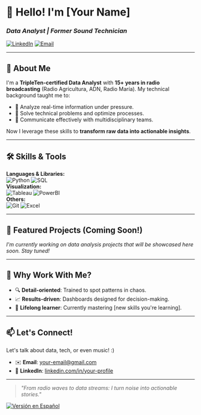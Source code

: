 # 👋 Hello! I'm [Your Name]  
### *Data Analyst | Former Sound Technician*  

[![LinkedIn](https://img.shields.io/badge/LinkedIn-0A66C2?style=for-the-badge&logo=linkedin&logoColor=white)](https://www.linkedin.com/in/your-profile/)
[![Email](https://img.shields.io/badge/Gmail-EA4335?style=for-the-badge&logo=gmail&logoColor=white)](mailto:your-email@gmail.com)

---

## 🚀 **About Me**  
I'm a **TripleTen-certified Data Analyst** with **15+ years in radio broadcasting** (Radio Agricultura, ADN, Radio María). My technical background taught me to:  
- 🎯 Analyze real-time information under pressure.  
- 🔧 Solve technical problems and optimize processes.  
- 📢 Communicate effectively with multidisciplinary teams.  

Now I leverage these skills to **transform raw data into actionable insights**.  

---

## 🛠 **Skills & Tools**  

**Languages & Libraries:**  
![Python](https://img.shields.io/badge/Python-3776AB?style=flat-square&logo=python&logoColor=white)
![SQL](https://img.shields.io/badge/SQL-4479A1?style=flat-square&logo=postgresql&logoColor=white)  
**Visualization:**  
![Tableau](https://img.shields.io/badge/Tableau-E97627?style=flat-square&logo=tableau&logoColor=white)
![PowerBI](https://img.shields.io/badge/PowerBI-F2C811?style=flat-square&logo=powerbi&logoColor=black)  
**Others:**  
![Git](https://img.shields.io/badge/Git-F05032?style=flat-square&logo=git&logoColor=white)
![Excel](https://img.shields.io/badge/Excel-217346?style=flat-square&logo=microsoftexcel&logoColor=white)  

---

## 📂 **Featured Projects** (Coming Soon!)  
*I'm currently working on data analysis projects that will be showcased here soon. Stay tuned!*  

---

## 🌟 **Why Work With Me?**  
- 🔍 **Detail-oriented**: Trained to spot patterns in chaos.  
- 📈 **Results-driven**: Dashboards designed for decision-making.  
- 🌱 **Lifelong learner**: Currently mastering [new skills you're learning].  

---

## 📫 **Let's Connect!**  
Let's talk about data, tech, or even music! :)  
- ✉️ **Email**: [your-email@gmail.com](mailto:your-email@gmail.com)  
- 💼 **LinkedIn**: [linkedin.com/in/your-profile](https://www.linkedin.com/in/your-profile/)  

--- 

> *"From radio waves to data streams: I turn noise into actionable stories."*  

[![Versión en Español](https://img.shields.io/badge/Read_in_Spanish-FFFFFF?style=for-the-badge&logoColor=blue)](README.md)
